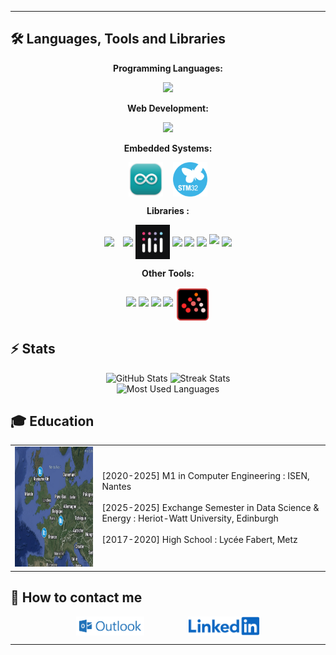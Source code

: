 <hr>

## 🛠️ Languages, Tools and Libraries

<p align="center"><b>Programming Languages:</b></p>
<p align="center">
  <img src="https://skillicons.dev/icons?i=python,r,c,matlab,java"/>
</p>

<p align="center"><b>Web Development:</b></p>
<p align="center">
  <img src="https://skillicons.dev/icons?i=html,css,js,php,mysql,postgres"/>
</p>

<p align="center"><b>Embedded Systems:</b></p>
<p align="center">
  <img src="https://github.com/arthur5775/arthur5775/blob/main/img/Arduino_IDE_logo.png" height="55px" style="vertical-align: middle"/>
  &nbsp;&nbsp;
  <img src="https://github.com/arthur5775/arthur5775/blob/main/img/STM32_logo.png" height="55px" style="vertical-align: middle"/>
</p>

<p align="center"><b>Libraries :</b></p>
<p align="center">
  <img src="https://raw.githubusercontent.com/wiki/opencv/opencv/logo/OpenCV_logo_no_text.svg?sanitize=true" height="50px" style="vertical-align: middle; margin-right: 10px;"/>
  <img src="https://logosandtypes.com/wp-content/uploads/2024/02/numpy.svg" height="55px" style="vertical-align: middle"/>
   <img src="https://github.com/arthur5775/arthur5775/blob/main/img/plotly.jpeg" height="55px" style="vertical-align: middle"/>
  <img src="https://icon.icepanel.io/Technology/png-shadow-512/Pandas.png" height="55px" style="vertical-align: middle"/>
  <img src="https://seaborn.pydata.org/_images/logo-mark-lightbg.svg" height="55px" style="vertical-align: middle"/>
    <img src="https://matplotlib.org/stable/_images/sphx_glr_logos2_001.png" height="55px" style="vertical-align: middle"/>
  <img src="https://upload.wikimedia.org/wikipedia/commons/thumb/0/05/Scikit_learn_logo_small.svg/800px-Scikit_learn_logo_small.svg.png" height="55px" sstyle="vertical-align: middle"/>
  <img src="https://www.tensorflow.org/images/tf_logo.png" height="55px" style="vertical-align: middle"/>
</p>

<p align="center"><b>Other Tools:</b></p>
<p align="center">
  <img src="https://skillicons.dev/icons?i=latex" height="55px"/>
  <img src="https://upload.wikimedia.org/wikipedia/commons/3/34/Microsoft_Office_Excel_%282019–present%29.svg" height="55px"/>
  <img src="https://upload.wikimedia.org/wikipedia/commons/3/38/Jupyter_logo.svg" height="55px"/>
  <img src="https://upload.wikimedia.org/wikipedia/commons/d/d0/Google_Colaboratory_SVG_Logo.svg" height="55px"/>
  <img src="https://github.com/arthur5775/arthur5775/blob/main/img/scilab.svg" height="55px" style="vertical-align: middle"/>
</p>

## ⚡️ Stats

<div align="center">
  <img width=320 height=250 src="https://github-readme-stats.vercel.app/api?username=arthur5775&theme=transparent&count_private=true&show_icons=true&rank_icon=github&locale=en" alt="GitHub Stats" />
  <img width=320 height=250 src="https://github-readme-streak-stats.herokuapp.com/?user=arthur5775&theme=transparent&count_private=true&border_radius=10&locale=en" alt="Streak Stats" />
  <br>
  <img width=250 src="https://github-readme-stats.vercel.app/api/top-langs?username=arthur5775&theme=transparent&layout=donut&hide=css&langs_count=8&border_radius=10&show_icons=true&locale=en" alt="Most Used Languages" />
</div>

## 🎓 Education

<table>
  <tr>
    <td><img src="https://github.com/arthur5775/arthur5775/blob/main/img/mymap.png?raw=true" width="256" height="192" /></td>
    <td>
      [2020-2025] M1 in Computer Engineering : ISEN, Nantes<br><br>
      [2025-2025] Exchange Semester in Data Science & Energy : Heriot-Watt University, Edinburgh<br><br>
      [2017-2020] High School : Lycée Fabert, Metz
    </td>
  </tr>
</table>

## 👋 How to contact me

<div align="center">
  <a href="mailto:arthur.grossmann--le-mauguen@isen-ouest.yncrea.fr" style="text-decoration: none">
    <img src="https://raw.githubusercontent.com/arthur5775/arthur5775/main/img/ms-outlook-logo.png" height="30px" style="vertical-align: middle"/>  
    <!-- <img src="https://img.shields.io/badge/Gmail-333333?style=for-the-badge&logo=gmail&logoColor=red" /> -->
  </a>
  &nbsp;&nbsp;&nbsp;&nbsp;&nbsp;&nbsp;&nbsp;&nbsp;&nbsp;&nbsp;&nbsp;&nbsp;&nbsp;&nbsp;&nbsp;&nbsp;
  <a href="https://www.linkedin.com/in/arthur-grossmann-le-mauguen-45094b205/" style="text-decoration: none">
    <img src="https://github.com/arthur5775/arthur5775/blob/main/img/LinkedIn_logo.svg?raw=true" height="30px" style="vertical-align: middle"/>
    <!-- <img src="https://img.shields.io/badge/LinkedIn-0077B5?style=for-the-badge&logo=linkedin&logoColor=white" target="_blank" height="25px" /> -->
  </a>
</div>
<hr>
